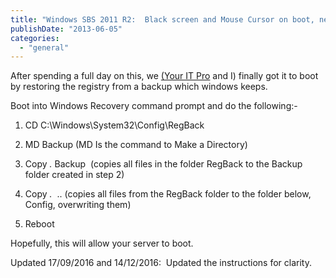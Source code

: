 ```yaml
---
title: "Windows SBS 2011 R2:  Black screen and Mouse Cursor on boot, never boots"
publishDate: "2013-06-05"
categories: 
  - "general"
---
```


After spending a full day on this, we [(Your IT Pro](https://www.youritpro.co.uk/) and I) finally got it to boot by restoring the registry from a backup which windows keeps.

Boot into Windows Recovery command prompt and do the following:-

1. CD C:\\Windows\\System32\\Config\\RegBack
    
2. MD Backup (MD Is the command to Make a Directory)
    
3. Copy _._ Backup  (copies all files in the folder RegBack to the Backup folder created in step 2)
    
4. Copy _._  .. (copies all files from the RegBack folder to the folder below, Config, overwriting them)
    
5. Reboot
    

Hopefully, this will allow your server to boot.

Updated 17/09/2016 and 14/12/2016:  Updated the instructions for clarity.
